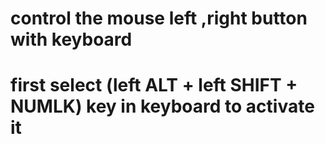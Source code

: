 <h1>control the mouse left ,right button with keyboard</h1>
<h1>first select (left ALT + left SHIFT + NUMLK) key in keyboard to activate it</h1>
